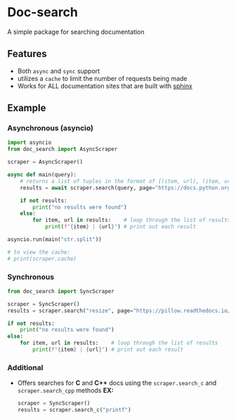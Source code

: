 
# Doc-search

A simple package for searching documentation

## Features

- Both `async` and `sync` support
- utilizes a `cache` to limit the number of requests being made
- Works for ALL documentation sites that are built with [sphinx](https://www.sphinx-doc.org/en/master/)

## Example

### Asynchronous (asyncio)

```py
import asyncio
from doc_search import AsyncScraper

scraper = AsyncScraper()

async def main(query):
    # returns a list of tuples in the format of [(item, url), (item, url)...]
    results = await scraper.search(query, page="https://docs.python.org/3/")

    if not results:
        print("no results were found")
    else:
        for item, url in results:    # loop through the list of results
            print(f"{item} | {url}") # print out each result

asyncio.run(main("str.split"))

# to view the cache:
# print(scraper.cache)
```

### Synchronous

```py
from doc_search import SyncScraper

scraper = SyncScraper()
results = scraper.search("resize", page="https://pillow.readthedocs.io/en/stable/")

if not results:
    print("no results were found")
else:
    for item, url in results:    # loop through the list of results
        print(f"{item} | {url}") # print out each result
```

### Additional

- Offers searches for **C** and **C++** docs using the `scraper.search_c` and `scraper.search_cpp` methods
    **EX:**

    ```py
    scraper = SyncScraper()
    results = scraper.search_c("printf")
    ```
